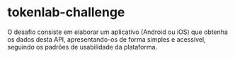 # tokenlab-challenge
O desafio consiste em elaborar um aplicativo (Android ou iOS) que obtenha os dados desta API, apresentando-os de forma simples e acessível, seguindo os padrões de usabilidade da plataforma.
